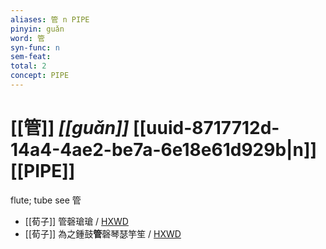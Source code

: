 ```yaml
---
aliases: 管 n PIPE
pinyin: guǎn
word: 管
syn-func: n
sem-feat: 
total: 2
concept: PIPE 
---
```

# [[管]] *[[guǎn]]*  [[uuid-8717712d-14a4-4ae2-be7a-6e18e61d929b|n]] [[PIPE]]
flute; tube see 管
 - [[荀子]] 管磬瑲瑲 / [HXWD](https://hxwd.org/textview.html?location=KR3a0002_tls_010-11a.49)
 - [[荀子]] 為之鍾鼓**管**磬琴瑟竽笙 / [HXWD](https://hxwd.org/textview.html?location=KR3a0002_tls_010-4a.31)